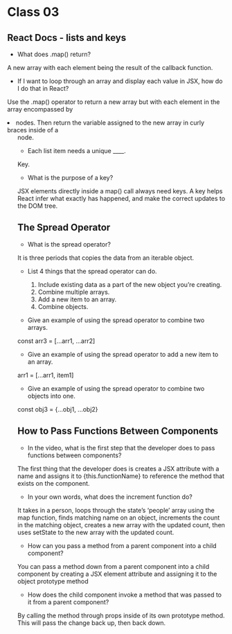 # Class 03

## React Docs - lists and keys

- What does .map() return?

A new array with each element being the result of the callback function.

- If I want to loop through an array and display each value in JSX, how do I do that in React?

Use the .map() operator to return a new array but with each element in the array encompassed by <li> nodes. Then return the variable assigned to the new array in curly braces inside of a <ul> node.

- Each list item needs a unique ____.

Key.

- What is the purpose of a key?

JSX elements directly inside a map() call always need keys. A key helps React infer what exactly has happened, and make the correct updates to the DOM tree.

## The Spread Operator

- What is the spread operator?

It is three periods that copies the data from an iterable object.

- List 4 things that the spread operator can do.

  1. Include existing data as a part of the new object you’re creating.
  2. Combine multiple arrays.
  3. Add a new item to an array.
  4. Combine objects.


- Give an example of using the spread operator to combine two arrays.

const arr3 = [...arr1, ...arr2]

- Give an example of using the spread operator to add a new item to an array.

arr1 = [...arr1, item1]

- Give an example of using the spread operator to combine two objects into one.

const obj3 = {...obj1, ...obj2}
  
## How to Pass Functions Between Components

- In the video, what is the first step that the developer does to pass functions between components?

The first thing that the developer does is creates a JSX attribute with a name and assigns it to {this.functionName} to reference the method that exists on the component.

- In your own words, what does the increment function do?

It takes in a person, loops through the state’s ‘people’ array using the map function, finds matching name on an object, increments the count in the matching object, creates a new array with the updated count, then uses setState to the new array with the updated count.

- How can you pass a method from a parent component into a child component?

You can pass a method down from a parent component into a child component by creating a JSX element attribute and assigning it to the object prototype method

- How does the child component invoke a method that was passed to it from a parent component?

By calling the method through props inside of its own prototype method. This will pass the change back up, then back down.
